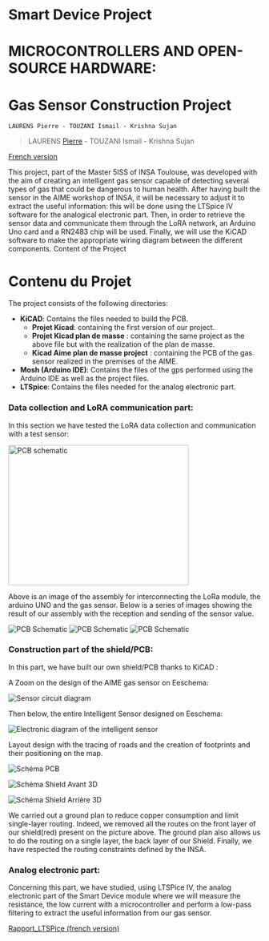 
# Smart Device Project
# MICROCONTROLLERS AND OPEN-SOURCE HARDWARE:
# Gas Sensor Construction Project

    LAURENS Pierre - TOUZANI Ismail - Krishna Sujan
>LAURENS [Pierre](mailto:plaurens@etud.insa-toulouse.fr) - TOUZANI Ismail - Krishna Sujan

<a href="./README.md">French version</a>

This project, part of the Master 5ISS of INSA Toulouse, was developed with the aim of creating an intelligent gas sensor capable of detecting several types of gas that could be dangerous to human health. After having built the sensor in the AIME workshop of INSA, it will be necessary to adjust it to extract the useful information: this will be done using the LTSpice IV software for the analogical electronic part. Then, in order to retrieve the sensor data and communicate them through the LoRA network, an Arduino Uno card and a RN2483 chip will be used. Finally, we will use the KiCAD software to make the appropriate wiring diagram between the different components.
Content of the Project

# Contenu du Projet
The project consists of the following directories:
-   **KiCAD**: Contains the files needed to build the PCB.
    - **Projet Kicad**: containing the first version of our project.
    - **Projet Kicad plan de masse** : containing the same project as the above file but with the realization of the plan de masse.
    - **Kicad Aime plan de masse project** : containing the PCB of the gas sensor realized in the premises of the AIME.
-   **Mosh (Arduino IDE)**: Contains the files of the gps performed using the Arduino IDE as well as the project files.
-   **LTSpice**: Contains the files needed for the analog electronic part.

  
### Data collection and LoRA communication part:
In this section we have tested the LoRA data collection and communication with a test sensor:

<img width="360" height="280" src="Mosh/images_Mosh/image_mosh_final.jpg" title="PCB schematic">

Above is an image of the assembly for interconnecting the LoRa module, the arduino UNO and the gas sensor.
Below is a series of images showing the result of our assembly with the reception and sending of the sensor value.

![PCB Schematic](/Mosh/images_Mosh/result_pot_dernierevaleur.png)
![PCB Schematic](/Mosh/images_Mosh/Resultat_potentiometre.png)
![PCB Schematic](/Mosh/images_Mosh/valeur_internetthings.png)
### Construction part of the shield/PCB:
In this part, we have built our own shield/PCB thanks to KiCAD :

A Zoom on the design of the AIME gas sensor on Eeschema:

![Sensor circuit diagram](/Kicad/Projet_Kicad_Aime_plan_masse/image_capteur.png)

Then below, the entire Intelligent Sensor designed on Eeschema:

![Electronic diagram of the intelligent sensor](/Kicad/Projet_Kicad_Aime_plan_masse/capture_Aime_capteur_Eeaschema.png)

Layout design with the tracing of roads and the creation of footprints and their positioning on the map.


![Schéma PCB](/Kicad/Projet_Kicad_Aime_plan_masse/PCB_final_Aime_Capteur_datasheet.png)

![Schéma Shield Avant 3D](/Kicad/Projet_Kicad_Aime_plan_masse/Shield_3D_final_Aime_Capteur_datasheet.png)

![Schéma Shield Arrière 3D](/Kicad/Projet_Kicad_Aime_plan_masse/Shield_3D_arriere_final_Aime_Capteur_datasheet.png)

We carried out a ground plan to reduce copper consumption and limit single-layer routing. Indeed, we removed all the routes on the front layer of our shield(red) present on the picture above. The ground plan also allows us to do the routing on a single layer, the back layer of our Shield. Finally, we have respected the routing constraints defined by the INSA.

### Analog electronic part:
Concerning this part, we have studied, using LTSPice IV, the analog electronic part of the Smart Device module where we will measure the resistance, the low current with a microcontroller and perform a low-pass filtering to extract the useful information from our gas sensor.

<a href="/LTspice/UF_Smart_Device_ Partie_analogique_avec_LTSpice_IV.pdf">Rapport_LTSPice (french version)</a>
